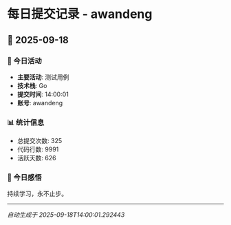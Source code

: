 # 每日提交记录 - awandeng

## 📅 2025-09-18

### 🎯 今日活动
- **主要活动**: 测试用例
- **技术栈**: Go
- **提交时间**: 14:00:01
- **账号**: awandeng

### 📊 统计信息
- 总提交次数: 325
- 代码行数: 9991
- 活跃天数: 626

### 💭 今日感悟
持续学习，永不止步。

---
*自动生成于 2025-09-18T14:00:01.292443*
